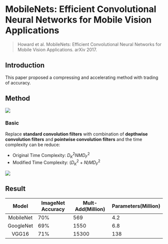 # MobileNets: Efficient Convolutional Neural Networks for Mobile Vision Applications

> Howard et al. MobileNets: Efficient Convolutional Neural Networks for Mobile Vision Applications. arXiv 2017.

## Introduction

This paper proposed a compressing and accelerating method with trading of accuracy.

## Method

![](https://i.imgur.com/gVR4QdK.png)

### Basic

Replace **standard convolution filters** with combination of **depthwise convolution filters** and **pointwise convolution filters** and the time complexity can be reduce:

* Original Time Complexity: $D_K^2NMD_F^2$
* Modified Time Complexity: $(D_K^2 + N)MD_F^2$

![](https://i.imgur.com/l77oc6r.png)

## Result

|   Model   | ImageNet Accuracy | Mult-Add(Million) | Parameters(Million) |
| :-------: | ----------------- | ----------------- | ------------------- |
| MobileNet | 70%               | 569               | 4.2                 |
| GoogleNet | 69%               | 1550              | 6.8                 |
|   VGG16   | 71%               | 15300             | 138                 |